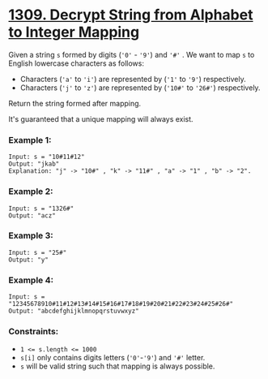# [1309. Decrypt String from Alphabet to Integer Mapping](https://leetcode.com/problems/decrypt-string-from-alphabet-to-integer-mapping/)

Given a string `s` formed by digits (`'0'` - `'9'`) and `'#'` . We want to map `s` to English lowercase characters as follows:

- Characters (`'a'` to `'i'`) are represented by (`'1'` to `'9'`) respectively.
- Characters (`'j'` to `'z'`) are represented by (`'10#'` to `'26#'`) respectively. 

Return the string formed after mapping.

It's guaranteed that a unique mapping will always exist.

### Example 1:
```
Input: s = "10#11#12"
Output: "jkab"
Explanation: "j" -> "10#" , "k" -> "11#" , "a" -> "1" , "b" -> "2".
```

### Example 2:
```
Input: s = "1326#"
Output: "acz"
```

### Example 3:
```
Input: s = "25#"
Output: "y"
```

### Example 4:
```
Input: s = "12345678910#11#12#13#14#15#16#17#18#19#20#21#22#23#24#25#26#"
Output: "abcdefghijklmnopqrstuvwxyz"
```

### Constraints:

- `1 <= s.length <= 1000`
- `s[i]` only contains digits letters (`'0'`-`'9'`) and `'#'` letter.
- `s` will be valid string such that mapping is always possible.
